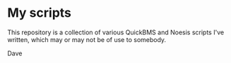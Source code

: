 # My scripts

This repository is a collection of various QuickBMS and Noesis scripts I've written, which may or may not be of use to somebody.



Dave
